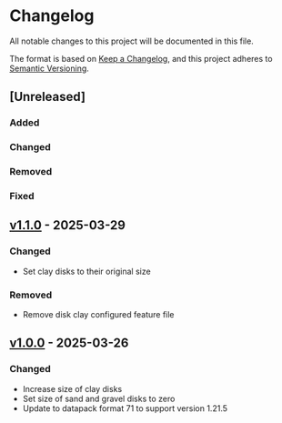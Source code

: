 # Changelog

All notable changes to this project will be documented in this file.

The format is based on [Keep a Changelog](https://keepachangelog.com/en/1.1.0/),
and this project adheres to [Semantic Versioning](https://semver.org/spec/v2.0.0.html).

## [Unreleased]

### Added

### Changed

### Removed

### Fixed

## [v1.1.0](https://github.com/Neluxx/cleaner-rivers/releases/tag/v1.1.0) - 2025-03-29

### Changed
- Set clay disks to their original size

### Removed
- Remove disk clay configured feature file

## [v1.0.0](https://github.com/Neluxx/cleaner-rivers/releases/tag/v1.0.0) - 2025-03-26

### Changed
- Increase size of clay disks
- Set size of sand and gravel disks to zero
- Update to datapack format 71 to support version 1.21.5
